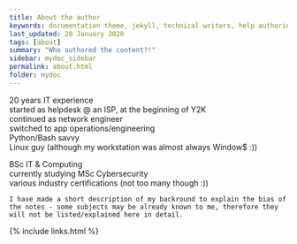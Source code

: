 ```yaml
---
title: About the author
keywords: documentation theme, jekyll, technical writers, help authoring tools, hat replacements
last_updated: 20 January 2020
tags: [about]
summary: "Who authored the content?!"
sidebar: mydoc_sidebar
permalink: about.html
folder: mydoc
---
```


20 years IT experience<br>
started as helpdesk @ an ISP, at the beginning of Y2K<br>
continued as network engineer<br>
switched to app operations/engineering<br>
Python/Bash savvy<br>
Linux guy (although my workstation was almost always Window$ :))



BSc IT & Computing<br>
currently studying MSc Cybersecurity<br>
various industry certifications (not too many though :))<br>




```
I have made a short description of my backround to explain the bias of the notes - some subjects may be already known to me, therefore they will not be listed/explained here in detail.
```
{% include links.html %}
